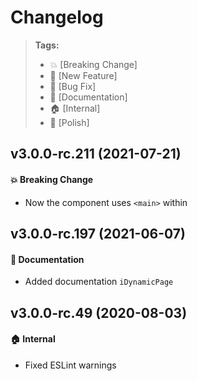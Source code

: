 Changelog
=========

> **Tags:**
> - :boom:       [Breaking Change]
> - :rocket:     [New Feature]
> - :bug:        [Bug Fix]
> - :memo:       [Documentation]
> - :house:      [Internal]
> - :nail_care:  [Polish]

## v3.0.0-rc.211 (2021-07-21)

#### :boom: Breaking Change

* Now the component uses `<main>` within

## v3.0.0-rc.197 (2021-06-07)

#### :memo: Documentation

* Added documentation `iDynamicPage`

## v3.0.0-rc.49 (2020-08-03)

#### :house: Internal

* Fixed ESLint warnings
